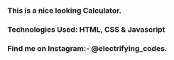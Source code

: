 ### This is a nice looking Calculator.

### Technologies Used: HTML, CSS & Javascript

### Find me on Instagram:- @electrifying_codes.
